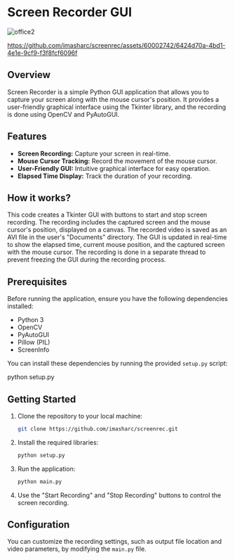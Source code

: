 # Screen Recorder GUI

![office2](https://github.com/imasharc/screenrec/assets/60002742/a189d056-1343-454e-83a9-fed681de22ca)

https://github.com/imasharc/screenrec/assets/60002742/6424d70a-4bd1-4e1e-9cf9-f3f8fcf6096f

## Overview

Screen Recorder is a simple Python GUI application that allows you to capture your screen along with the mouse cursor's position. It provides a user-friendly graphical interface using the Tkinter library, and the recording is done using OpenCV and PyAutoGUI.

## Features

- **Screen Recording:** Capture your screen in real-time.
- **Mouse Cursor Tracking:** Record the movement of the mouse cursor.
- **User-Friendly GUI:** Intuitive graphical interface for easy operation.
- **Elapsed Time Display:** Track the duration of your recording.

## How it works?

This code creates a Tkinter GUI with buttons to start and stop screen recording. The recording includes the captured screen and the mouse cursor's position, displayed on a canvas. The recorded video is saved as an AVI file in the user's "Documents" directory. The GUI is updated in real-time to show the elapsed time, current mouse position, and the captured screen with the mouse cursor. The recording is done in a separate thread to prevent freezing the GUI during the recording process.

## Prerequisites

Before running the application, ensure you have the following dependencies installed:

- Python 3
- OpenCV
- PyAutoGUI
- Pillow (PIL)
- ScreenInfo

You can install these dependencies by running the provided `setup.py` script:

python setup.py

## Getting Started

1. Clone the repository to your local machine:

    ```bash
    git clone https://github.com/imasharc/screenrec.git
    ```

2. Install the required libraries:

    ```bash
    python setup.py
    ```

3. Run the application:

    ```bash
    python main.py
    ```

4. Use the "Start Recording" and "Stop Recording" buttons to control the screen recording.

## Configuration

You can customize the recording settings, such as output file location and video parameters, by modifying the `main.py` file.
